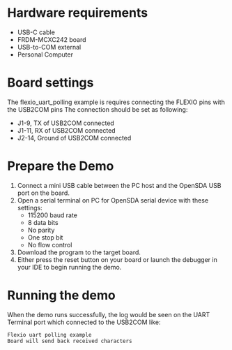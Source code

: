 Hardware requirements
===================
- USB-C cable
- FRDM-MCXC242 board
- USB-to-COM external
- Personal Computer

Board settings
============
The flexio_uart_polling example is requires connecting the FLEXIO pins with the USB2COM pins
The connection should be set as following:
- J1-9, TX of USB2COM connected
- J1-11, RX of USB2COM connected
- J2-14, Ground of USB2COM connected

Prepare the Demo
===============
1.  Connect a mini USB cable between the PC host and the OpenSDA USB port on the board.
2.  Open a serial terminal on PC for OpenSDA serial device with these settings:
    - 115200 baud rate
    - 8 data bits
    - No parity
    - One stop bit
    - No flow control
3.  Download the program to the target board.
4.  Either press the reset button on your board or launch the debugger in your IDE to begin running the demo.

Running the demo
===============
When the demo runs successfully, the log would be seen on the UART Terminal port which connected to the USB2COM like:

~~~~~~~~~~~~~~~~~~~~~
Flexio uart polling example
Board will send back received characters
~~~~~~~~~~~~~~~~~~~~~
